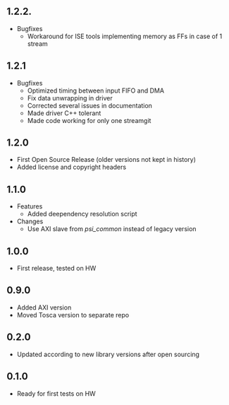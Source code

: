## 1.2.2.
* Bugfixes
  * Workaround for ISE tools implementing memory as FFs in case of 1 stream

## 1.2.1
* Bugfixes
  * Optimized timing between input FIFO and DMA
  * Fix data unwrapping in driver
  * Corrected several issues in documentation
  * Made driver C++ tolerant
  * Made code working for only one streamgit 

## 1.2.0
* First Open Source Release (older versions not kept in history)
* Added license and copyright headers

## 1.1.0
* Features
  * Added deependency resolution script
* Changes
  * Use AXI slave from *psi\_common* instead of legacy version

## 1.0.0
* First release, tested on HW

## 0.9.0
* Added AXI version
* Moved Tosca version to separate repo

## 0.2.0
* Updated according to new library versions after open sourcing

## 0.1.0
* Ready for first tests on HW